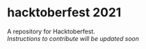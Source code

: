 # hacktoberfest 2021
A repository for Hacktoberfest.<br>
_Instructions to contribute will be updated soon_
